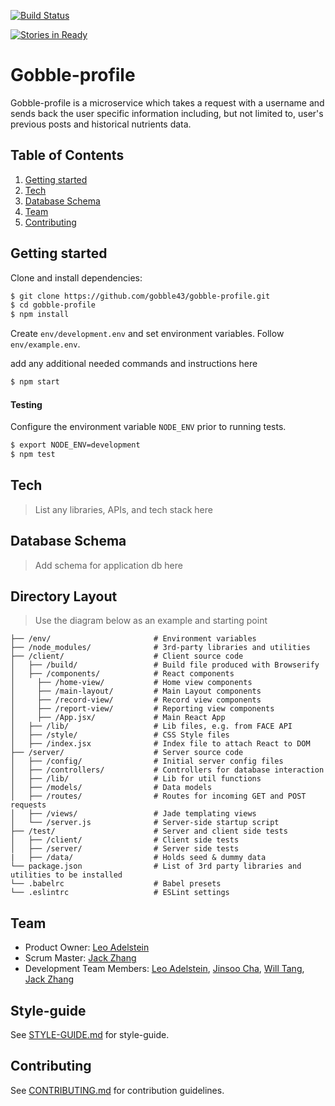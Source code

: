 [![Build Status](https://api.travis-ci.org/gobble43/gobble-profile.svg?branch=master)](https://travis-ci.org/gobble43/gobble-profile)

[![Stories in Ready](https://badge.waffle.io/gobble43/gobble-profile.png?label=ready&title=Ready)](https://waffle.io/gobble43/gobble-profile)

# Gobble-profile
Gobble-profile is a microservice which takes a request with a username and sends back the user specific information including, but not limited to, user's previous posts and historical nutrients data. 

## Table of Contents
1. [Getting started](#getting-started)
2. [Tech](#tech)
3. [Database Schema](#database-schema)
4. [Team](#team)
5. [Contributing](#contributing)

## Getting started

Clone and install dependencies:
```sh
$ git clone https://github.com/gobble43/gobble-profile.git
$ cd gobble-profile
$ npm install
```
Create `env/development.env` and set environment variables. Follow `env/example.env`.

add any additional needed commands and instructions here

```sh
$ npm start
```

#### Testing

Configure the environment variable `NODE_ENV` prior to running tests.

 ```sh
$ export NODE_ENV=development
$ npm test
```

## Tech
> List any libraries, APIs, and tech stack here

## Database Schema
> Add schema for application db here

## Directory Layout
> Use the diagram below as an example and starting point
```
├── /env/                       # Environment variables
├── /node_modules/              # 3rd-party libraries and utilities
├── /client/                    # Client source code
│   ├── /build/                 # Build file produced with Browserify
│   ├── /components/            # React components
│     ├── /home-view/           # Home view components
│     ├── /main-layout/         # Main Layout components
│     ├── /record-view/         # Record view components
│     ├── /report-view/         # Reporting view components
│     ├── /App.jsx/             # Main React App
│   ├── /lib/                   # Lib files, e.g. from FACE API
│   ├── /style/                 # CSS Style files
│   ├── /index.jsx              # Index file to attach React to DOM
├── /server/                    # Server source code
│   ├── /config/                # Initial server config files
│   ├── /controllers/           # Controllers for database interaction
│   ├── /lib/                   # Lib for util functions
│   ├── /models/                # Data models
│   ├── /routes/                # Routes for incoming GET and POST requests
│   ├── /views/                 # Jade templating views
│   └── /server.js              # Server-side startup script
├── /test/                      # Server and client side tests
│   ├── /client/                # Client side tests
│   ├── /server/                # Server side tests
|   ├── /data/                  # Holds seed & dummy data
└── package.json                # List of 3rd party libraries and utilities to be installed
└── .babelrc                    # Babel presets
└── .eslintrc                   # ESLint settings
```

## Team
  - Product Owner:            [Leo Adelstein](https://github.com/leoadelstein)
  - Scrum Master:             [Jack Zhang](https://github.com/jackrzhang)
  - Development Team Members: [Leo Adelstein](https://github.com/leoadelstein), [Jinsoo Cha](https://github.com/jinsoocha), [Will Tang](https://github.com/willwtang), [Jack Zhang](https://github.com/jackrzhang)

## Style-guide
See [STYLE-GUIDE.md](https://github.com/gobble43/docs/blob/master/STYLE-GUIDE.md) for style-guide.

## Contributing
See [CONTRIBUTING.md](https://github.com/gobble43/docs/blob/master/STYLE-GUIDE.md) for contribution guidelines.

